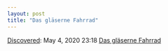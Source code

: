 ```yaml
---
layout: post
title: "Das gläserne Fahrrad"
---
```

[Discovered](http://rolandtanglao.com/2020/07/29/p1-blogthis-checkvist-list-links-to-blog/): May 4, 2020 23:18 [Das gläserne Fahrrad](https://www.spiegel.de/auto/e-bike-trekkingrad-und-co-hersteller-sammeln-daten-von-fahrradfahrern-a-e006ee04-f7c0-4b91-881a-cf05a3fede5f)
